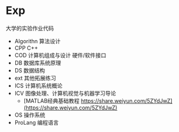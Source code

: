 # Exp
大学的实验作业代码

- Algorithn 算法设计
- CPP C++
- COD 计算机组成与设计 硬件/软件接口
- DB 数据库系统原理
- DS 数据结构
- ext 其他拓展练习
- ICS 计算机系统概论
- ICV 图像处理、计算机视觉与机器学习导论
  - [MATLAB经典基础教程 https://share.weiyun.com/5ZYdJwZ](https://share.weiyun.com/5ZYdJwZ)
- OS 操作系统
- ProLang 编程语言



